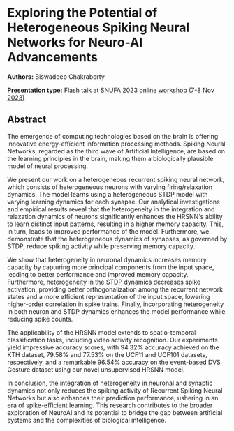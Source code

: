 # Exploring the Potential of Heterogeneous Spiking Neural Networks for Neuro-AI Advancements

**Authors:** Biswadeep Chakraborty

**Presentation type:** Flash talk at [SNUFA 2023 online workshop (7-8 Nov 2023)](https://snufa.net/2023)

## Abstract

The emergence of computing technologies based on the brain is offering innovative energy-efficient information processing methods. Spiking Neural Networks, regarded as the third wave of Artificial Intelligence, are based on the learning principles in the brain, making them a biologically plausible model of neural processing.

We present our work on a heterogeneous recurrent spiking neural network, which consists of heterogeneous neurons with varying firing/relaxation dynamics. The model learns using a heterogeneous STDP model with varying learning dynamics for each synapse. 
Our analytical investigations and empirical results reveal that the heterogeneity in the integration and relaxation dynamics of neurons significantly enhances the HRSNN's ability to learn distinct input patterns, resulting in a higher memory capacity. This, in turn, leads to improved performance of the model. Furthermore, we demonstrate that the heterogeneous dynamics of synapses, as governed by STDP, reduce spiking activity while preserving memory capacity.

We show that heterogeneity in neuronal dynamics increases memory capacity by capturing more principal components from the input space, leading to better performance and improved memory capacity. Furthermore, heterogeneity in the STDP dynamics decreases spike activation, providing better orthogonalization among the recurrent network states and a more efficient representation of the input space, lowering higher-order correlation in spike trains. Finally, incorporating heterogeneity in both neuron and STDP dynamics enhances the model performance while reducing spike counts.

The applicability of the HRSNN model extends to spatio-temporal classification tasks, including video activity recognition. Our experiments yield impressive accuracy scores, with 94.32% accuracy achieved on the KTH dataset, 79.58% and 77.53% on the UCF11 and UCF101 datasets, respectively, and a remarkable 96.54% accuracy on the event-based DVS Gesture dataset using our novel unsupervised HRSNN model. 

In conclusion, the integration of heterogeneity in neuronal and synaptic dynamics not only reduces the spiking activity of Recurrent Spiking Neural Networks but also enhances their prediction performance, ushering in an era of spike-efficient learning. This research contributes to the broader exploration of NeuroAI and its potential to bridge the gap between artificial systems and the complexities of biological intelligence.